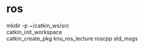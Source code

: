 # ros

mkdir -p ~/catkin_ws/src  
catkin_init_workspace  
catkin_create_pkg knu_ros_lecture roscpp std_msgs  
